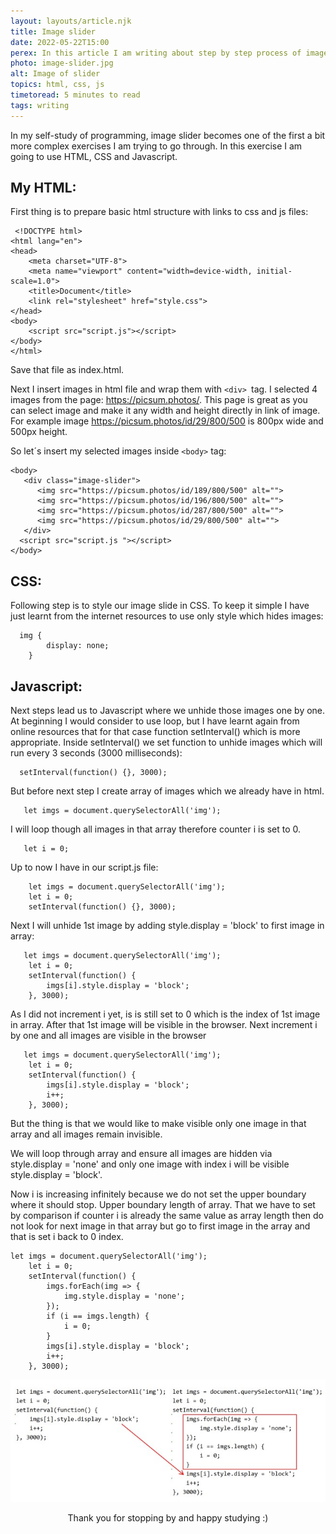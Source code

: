 ```yaml
---
layout: layouts/article.njk
title: Image slider
date: 2022-05-22T15:00
perex: In this article I am writing about step by step process of image slider creation
photo: image-slider.jpg
alt: Image of slider
topics: html, css, js
timetoread: 5 minutes to read
tags: writing
---
```


In my self-study of programming, image slider becomes one of the first a bit more complex exercises I am trying to go through.
In this exercise I am going to use HTML, CSS and Javascript.

## My HTML:

First thing is to prepare basic html structure with links to css and js files:

```
 <!DOCTYPE html>
<html lang="en">
<head>
    <meta charset="UTF-8">
    <meta name="viewport" content="width=device-width, initial-scale=1.0">
    <title>Document</title>
    <link rel="stylesheet" href="style.css">
</head>
<body>
    <script src="script.js"></script>
</body>
</html>
```

Save that file as index.html.

Next I insert images in html file and wrap them with `<div> `tag. I selected 4 images from the page: https://picsum.photos/. This page is great as you can select image and make it any width and height directly in link of image. For example image https://picsum.photos/id/29/800/500 is 800px wide and 500px height.

So let´s insert my selected images inside `<body>` tag:

```
<body>
   <div class="image-slider">
      <img src="https://picsum.photos/id/189/800/500" alt="">
      <img src="https://picsum.photos/id/196/800/500" alt="">
      <img src="https://picsum.photos/id/287/800/500" alt="">
      <img src="https://picsum.photos/id/29/800/500" alt="">
   </div>
  <script src="script.js "></script>
</body>
```

## CSS:

Following step is to style our image slide in CSS. To keep it simple I have just learnt from the internet resources to use only style which hides images:

```
  img {
        display: none;
    }

```

## Javascript:

Next steps lead us to Javascript where we unhide those images one by one. At beginning I would consider to use loop, but I have learnt again from online resources that for that case function setInterval() which is more appropriate. Inside setInterval() we set function to unhide images which will run every 3 seconds (3000 milliseconds):

```
  setInterval(function() {}, 3000);
```

But before next step I create array of images which we already have in html.

```
   let imgs = document.querySelectorAll('img');
```

I will loop though all images in that array therefore counter i is set to 0.

```
   let i = 0;
```

Up to now I have in our script.js file:

```
    let imgs = document.querySelectorAll('img');
    let i = 0;
    setInterval(function() {}, 3000);
```

Next I will unhide 1st image by adding style.display = 'block' to first image in array:

```
   let imgs = document.querySelectorAll('img');
    let i = 0;
    setInterval(function() {
        imgs[i].style.display = 'block';
    }, 3000);
```

As I did not increment i yet, is is still set to 0 which is the index of 1st image in array. After that 1st image will be visible in the browser.
Next increment i by one and all images are visible in the browser

```
   let imgs = document.querySelectorAll('img');
    let i = 0;
    setInterval(function() {
        imgs[i].style.display = 'block';
        i++;
    }, 3000);
```

But the thing is that we would like to make visible only one image in that array and all images remain invisible.

We will loop through array and ensure all images are hidden via style.display = 'none' and only one image with index i will be visible style.display = 'block'.

Now i is increasing infinitely because we do not set the upper boundary where it should stop. Upper boundary length of array. That we have to set by comparison if counter i is already the same value as array length then do not look for next image in that array but go to first image in the array and that is set i back to 0 index.

```
let imgs = document.querySelectorAll('img');
    let i = 0;
    setInterval(function() {
        imgs.forEach(img => {
            img.style.display = 'none';
        });
        if (i == imgs.length) {
            i = 0;
        }
        imgs[i].style.display = 'block';
        i++;
    }, 3000);
```

![Block of code](/images/blog/code-1.jpg)

<div style="text-align: center;">
Thank you for stopping by and happy studying :)
</div>

